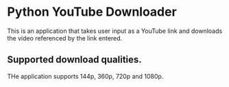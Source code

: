 # Python YouTube Downloader
This is an application that takes user input as a YouTube link and downloads the video referenced by the link entered.
## Supported download qualities.
THe application supports 144p, 360p, 720p and 1080p.